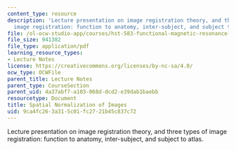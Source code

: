 ```yaml
---
content_type: resource
description: 'Lecture presentation on image registration theory, and three types of
  image registration: function to anatomy, inter-subject, and subject to atlas.'
file: /ol-ocw-studio-app/courses/hst-583-functional-magnetic-resonance-imaging-data-acquisition-and-analysis-fall-2008/9ca4fc263a315c01fc2721b45c837c72_1208_ms_norm.pdf
file_size: 941382
file_type: application/pdf
learning_resource_types:
- Lecture Notes
license: https://creativecommons.org/licenses/by-nc-sa/4.0/
ocw_type: OCWFile
parent_title: Lecture Notes
parent_type: CourseSection
parent_uid: 4a37abf7-a103-068d-dcd2-e39dab1baebb
resourcetype: Document
title: Spatial Normalization of Images
uid: 9ca4fc26-3a31-5c01-fc27-21b45c837c72
---
```

Lecture presentation on image registration theory, and three types of image registration: function to anatomy, inter-subject, and subject to atlas.